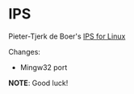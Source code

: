# IPS
Pieter-Tjerk de Boer's [IPS for Linux](https://github.com/amsat-dl/IPS/tree/master/IPS%20for%20Linux)

Changes:

  * Mingw32 port

**NOTE**: Good luck!

